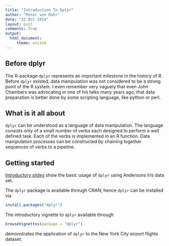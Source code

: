 ```yaml
---
title: "Introduction To Dplyr"
author: "Peter von Rohr"
date: "22 Oct 2014"
layout: post
comments: True
output: 
  html_document:
     theme: united
---
```


## Before dplyr
The R-package `dplyr` represents an important milestone in the history of R. Before `dplyr` existed, data manipulation was not considered to be a strong point of the R system. I even remember very vaguely that even John Chambers was advocating in one of his talks many years ago, that data preparation is better done by some scripting language, like python or perl.

## What is it all about
`dplyr` can be understood as a language of data manipulation. The language consists only of a small number of verbs each designed to perform a well defined task. Each of the verbs is implemented in an R function. Data manipulation processes can be constructed by chaining together sequences of verbs to a pipeline.

## Getting started
[Introductory slides](http://charlotte-ngs.github.io/dplyrIntro) show the basic usage of `dplyr` using Andersons Iris data set.

The `dplyr` package is available through CRAN, hence `dplyr` can be installed via

```r
install.packages("dplyr")
```

The introductory vignette to `dplyr` available through


```r
browseVignettes(package = "dplyr")
```

demonstrates the application of `dplyr` to the New York City airport flights dataset.


